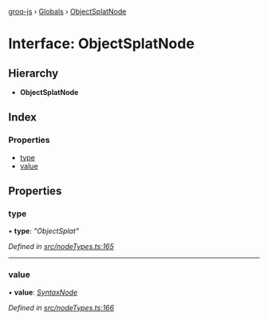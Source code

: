 [groq-js](../README.md) › [Globals](../globals.md) › [ObjectSplatNode](objectsplatnode.md)

# Interface: ObjectSplatNode

## Hierarchy

* **ObjectSplatNode**

## Index

### Properties

* [type](objectsplatnode.md#type)
* [value](objectsplatnode.md#value)

## Properties

###  type

• **type**: *"ObjectSplat"*

*Defined in [src/nodeTypes.ts:165](https://github.com/sanity-io/groq-js/blob/fc2de3c/src/nodeTypes.ts#L165)*

___

###  value

• **value**: *[SyntaxNode](../globals.md#syntaxnode)*

*Defined in [src/nodeTypes.ts:166](https://github.com/sanity-io/groq-js/blob/fc2de3c/src/nodeTypes.ts#L166)*
